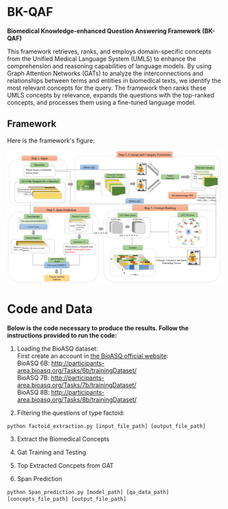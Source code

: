 # BK-QAF
**Biomedical Knowledge-enhanced Question Answering Framework (BK-QAF)**

This framework retrieves, ranks, and employs domain-specific concepts from the Unified Medical Language System (UMLS) to enhance the comprehension and reasoning capabilities of language models. By using Graph Attention Networks (GATs) to analyze the interconnections and relationships between terms and entities in biomedical texts, we identify the most relevant concepts for the query. The framework then ranks these UMLS concepts by relevance, expands the questions with the top-ranked concepts, and processes them using a fine-tuned language model.

## Framework

Here is the framework's figure:

<img src="https://github.com/Bitazad/BK-QAF/blob/main/MainFigure.png" alt="Framework Figure" width="800"/>


# Code and Data

**Below is the code necessary to produce the results. Follow the instructions provided to run the code:**

1. Loading the BioASQ dataset:<br>
First create an account in [the BioASQ official website](http://participants-area.bioasq.org/):<br>
BioASQ 6B: http://participants-area.bioasq.org/Tasks/6b/trainingDataset/<br> 
BioASQ 7B: http://participants-area.bioasq.org/Tasks/7b/trainingDataset/<br>
BioASQ 8B: http://participants-area.bioasq.org/Tasks/8b/trainingDataset/<br>


2. Filtering the questions of type factoid:
```
python factoid_extraction.py [input_file_path] [output_file_path]
```

3. Extract the Biomedical Concepts


4. Gat Training and Testing


5. Top Extracted Concpets from GAT 


6. Span Prediction
```
python Span_prediction.py [model_path] [qa_data_path] [concepts_file_path] [output_file_path]
```
